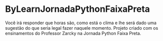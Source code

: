 # ByLearnJornadaPythonFaixaPreta
Você irá responder que horas são, como está o clima e lhe será dado uma sugestão do que seria legal fazer naquele momento.
Projeto criado com os ensinamentos do Professor Zarcky na Jornada Python Faixa Preta.
